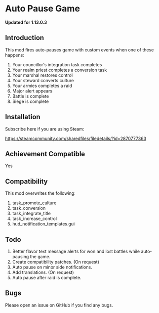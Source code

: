 # Auto Pause Game

**Updated for 1.13.0.3**

## Introduction

This mod fires auto-pauses game with custom events when one of these happens:

1. Your councillor's integration task completes
2. Your realm priest completes a conversion task
3. Your marshal restores control
4. Your steward converts culture
5. Your armies completes a raid
6. Major alert appears
7. Battle is complete
8. Siege is complete

## Installation

Subscribe here if you are using Steam:

https://steamcommunity.com/sharedfiles/filedetails/?id=2870777363

## Achievement Compatible

Yes

## Compatibility

This mod overwrites the following:

1. task_promote_culture
2. task_conversion
3. task_integrate_title
4. task_increase_control
5. hud_notification_templates.gui

## Todo

1. Better flavor text message alerts for won and lost battles while auto-pausing the game.
2. Create compatibility patches. (On request)
3. Auto pause on minor side notifications.
4. Add translations. (On request)
5. Auto pause after raid is complete.

## Bugs

Please open an issue on GitHub if you find any bugs.
